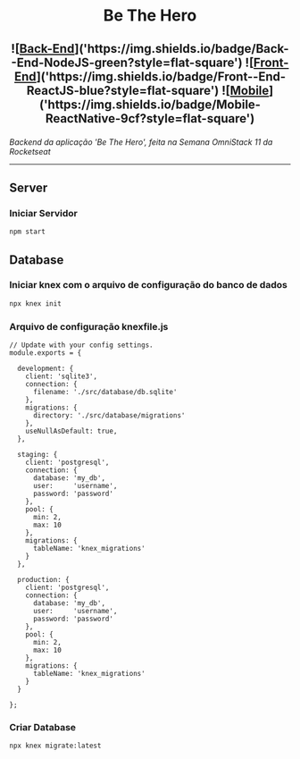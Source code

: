 <h1 style="text-align: center;">Be The Hero</h1>
<h2 style="text-align: center;">

![[Back-End]('https://github.com/mateusfg7/BeTheHero-Backend')]('https://img.shields.io/badge/Back--End-NodeJS-green?style=flat-square')
![[Front-End]('https://github.com/mateusfg7/BeTheHero-Frontend')]('https://img.shields.io/badge/Front--End-ReactJS-blue?style=flat-square')
![[Mobile]('https://github.com/mateusfg7/BeTheHero-Mobile')]('https://img.shields.io/badge/Mobile-ReactNative-9cf?style=flat-square')

</h2>

_Backend da aplicação 'Be The Hero', feita na Semana OmniStack 11 da Rocketseat_

---
## Server
### Iniciar Servidor
```bash
npm start
```
## Database
### Iniciar knex com o arquivo de configuração do banco de dados
```bash
npx knex init
```
### Arquivo de configuração **knexfile.js**
```JS
// Update with your config settings.
module.exports = {

  development: {
    client: 'sqlite3',
    connection: {
      filename: './src/database/db.sqlite'
    },
    migrations: {
      directory: './src/database/migrations'
    },
    useNullAsDefault: true,
  },

  staging: {
    client: 'postgresql',
    connection: {
      database: 'my_db',
      user:     'username',
      password: 'password'
    },
    pool: {
      min: 2,
      max: 10
    },
    migrations: {
      tableName: 'knex_migrations'
    }
  },

  production: {
    client: 'postgresql',
    connection: {
      database: 'my_db',
      user:     'username',
      password: 'password'
    },
    pool: {
      min: 2,
      max: 10
    },
    migrations: {
      tableName: 'knex_migrations'
    }
  }

};
```
### Criar Database
```bash
npx knex migrate:latest
```
